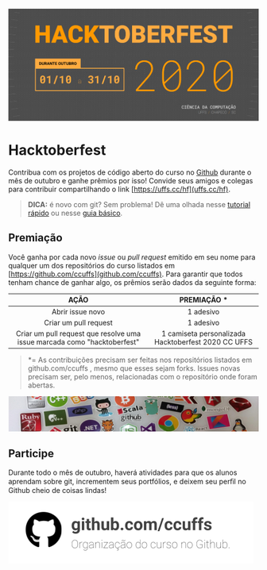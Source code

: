 ![Hacktoberfest](./images/header-2020.png)

# Hacktoberfest

Contribua com os projetos de código aberto do curso no [Github](https://github.com) durante o mês de outubro e ganhe prêmios por isso! Convide seus amigos e colegas para contribuir compartilhando o link [https://uffs.cc/hf](uffs.cc/hf).

> **DICA:** é novo com git? Sem problema! Dê uma olhada nesse [tutorial rápido](docs/tutorial-git-basico.md) ou nesse [guia básico](https://github.com/mateusKoppe/git-guia-basico).

## Premiação

Você ganha por cada novo _issue_ ou _pull request_ emitido em seu nome para qualquer um dos repositórios do curso listados em [https://github.com/ccuffs](github.com/ccuffs). Para  garantir  que  todos  tenham  chance  de  ganhar  algo,  os  prêmios  serão  dados da seguinte forma: 

| AÇÃO  | PREMIAÇÃO * |
|:---:|:---:|
| Abrir issue novo  | 1 adesivo |
| Criar um pull request  | 1 adesivo |
| Criar um pull request que resolve uma issue marcada como "hacktoberfest"  | 1 camiseta personalizada Hacktoberfest 2020 CC UFFS |


> *= As contribuições precisam ser feitas nos repositórios listados em github.com/ccuffs , mesmo que esses sejam forks. Issues novas precisam ser, pelo menos, relacionadas com o repositório onde foram abertas.

![Figura com vários adesivos](./images/stickers.png)

## Participe

Durante todo o mês de outubro, haverá atividades para que os alunos aprendam sobre git, incrementem seus portfólios, e deixem seu perﬁl no Github cheio de coisas lindas! 

[![Link para a organização do curso no Github](./images/cc-github-org-teaser.png)](https://github.com/ccuffs)